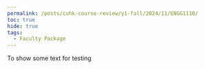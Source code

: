 ```yaml
---
permalink: /posts/cuhk-course-review/y1-fall/2024/11/ENGG1110/
toc: true
hide: true
tags:
  - Faculty Package
---
```



To show some text for testing